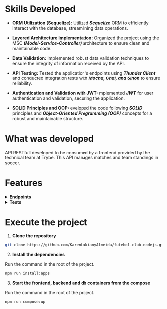 
# Skills Developed

- __ORM Utilization (Sequelize):__ Utilized ***Sequelize*** ORM to efficiently interact with the database, streamlining data operations.
  
- __Layered Architecture Implementation:__ Organized the project using the MSC ___(Model-Service-Controller)___ architecture to ensure clean and maintainable code.
  
- __Data Validation:__ Implemented robust data validation techniques to ensure the integrity of information received by the API.
  
- __API Testing:__ Tested the application's endpoints using ___Thunder Client___ and conducted integration tests with ___Mocha, Chai, and Sinon___ to ensure reliability.

- __Authentication and Validation with JWT:__ mplemented ___JWT___ for user authentication and validation, securing the application.
 
- __SOLID Principles and OOP:__ eveloped the code following ___SOLID___ principles and ___Object-Oriented Programming (OOP)___ concepts for a robust and maintainable structure.

# What was developed

API RESTfull developed to be consumed by a frontend provided by the technical team at Trybe. This API manages matches and team standings in soccer.

# Features

<details>
  <summary><strong>Endpoints</strong></summary><br />

  > 1. Returns all registered teams: 
  >
  > ```bash
  > GET /teams
  > ```
  >   
  > 2. Returns only the team with the `id` from the URL:
  >
  > ```bash
  > GET /teams/:id
  > ```
  >   
  > 3. Performs login for already registered users:
  >
  > ```bash
  > POST /login
  > ```
  >
  >> The request body should follow the format below:
  >>
  >>```json
  >> {
  >>  "email": "string",
  >>  "password": "string"
  >> }
  >> ```
  > 
  > 4. Returns the user's type:
  >
  > ```bash
  > GET /login/role
  > ```
  >   
  > 5. Returns a list of matches.:
  >
  > ```bash
  > GET /matches
  > ```
  >   
  > 6. Returns all matches in progress.:
  >
  > ```bash
  > GET /matches?inProgress=true
  > ```
  >  
  > 7. Returns all finished matches:
  >
  > ```bash
  > GET /matches?inProgress=false
  > ```
  >
  > 8. Ends a match in the database:
  >
  > ```bash
  > PATCH /matches/:id/finish
  > ```
  >   
  > 9. Update the result of a match:
  >
  > ```bash
  > PATCH /matches/:id
  > ```
  >
  >> The request body should follow the format below:
  >>
  >>```json
  >> {
  >>  "homeTeamGoals": 3,
  >>  "awayTeamGoals": 1
  >> }
  >> ```
  > 
  > 10. Register a new match in progress in the database:
  >
  > ```bash
  > POST /matches
  > ```
  >
  >> The request body should follow the format below:
  >>
  >>```json
  >> {
  >>  "homeTeamId": 16,
  >>  "awayTeamId": 8,
  >>  "homeTeamGoals": 2,
  >>  "awayTeamGoals": 2
  >> }
  >> ```
  >
  > 11. Returns the standings of the home teams:
  >
  > ```bash
  > GET /leaderboard/home
  > ```
  >
</details>

<details>
  <summary><strong>Tests</strong></summary><br />

  > To run all tests, use the following command in the terminal:
  > 
  > ```bash
  > npm run test
  > ```
  >     

</details>


# Execute the project

1. __Clone the repository__

```bash
git clone https://github.com/KarenLukianyAlmeida/futebol-club-nodejs.git
```

2. __Install the dependencies__

Run the command in the root of the project.

```bash
npm run install:apps
```

3. __Start the frontend, backend and db containers from the compose__

Run the command in the root of the project.

```bash
npm run compose:up
```
